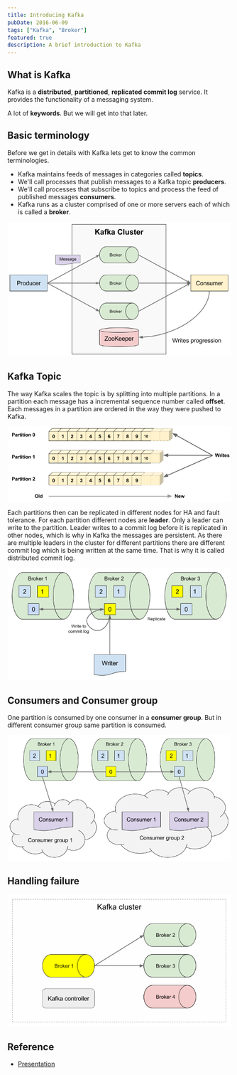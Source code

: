 ```yaml
---
title: Introducing Kafka
pubDate: 2016-06-09
tags: ["Kafka", "Broker"]
featured: true
description: A brief introduction to Kafka
---
```


## What is Kafka

Kafka is a **distributed**, **partitioned**, **replicated commit log** service.
It provides the functionality of a messaging system.

A lot of **keywords**. But we will get into that later.

## Basic terminology

Before we get in details with Kafka lets get to know the common terminologies.

- Kafka maintains feeds of messages in categories called **topics**.
- We'll call processes that publish messages to a Kafka topic **producers**.
- We'll call processes that subscribe to topics and process the feed of published messages **consumers**.
- Kafka runs as a cluster comprised of one or more servers each of which is called a **broker**.

![Figure 1: Basic terminologies](../../../assets/blog/introducing-kafka/terminologies.png)

## Kafka Topic

The way Kafka scales the topic is by splitting into multiple partitions.
In a partition each message has a incremental sequence number called **offset**.
Each messages in a partition are ordered in the way they were pushed to Kafka.

![Figure 2: Topics are distributed in partitions](../../../assets/blog/introducing-kafka/partitions.png)

Each partitions then can be replicated in different nodes for HA and fault tolerance.
For each partition different nodes are **leader**. Only a leader can write to the partition.
Leader writes to a commit log before it is replicated in other nodes, which is why in Kafka the messages are persistent.
As there are multiple leaders in the cluster for different partitions
there are different commit log which is being written at the same time. That is why it is called
distributed commit log.

![Figure 3: Partitions are replicated in the cluster](../../../assets/blog/introducing-kafka/write_to_partition.png)

## Consumers and Consumer group

One partition is consumed by one consumer in a **consumer group**.
But in different consumer group same partition is consumed.

![Figure 4: Consumer groups](../../../assets/blog/introducing-kafka/consumer_groups.png)

## Handling failure

![Figure 5: Handling failure](../../../assets/blog/introducing-kafka/handling_failure.png)

## Reference

- [Presentation](https://docs.google.com/presentation/d/1tZQZQv7iRrYSEJr-qFBON7B9bV8kAmox56wV3Qq_S0E/pub?start=false&loop=false&delayms=3000)
